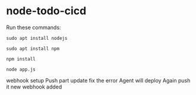 # node-todo-cicd

Run these commands:


`sudo apt install nodejs`


`sudo apt install npm`


`npm install`

`node app.js`

webhook setup
Push part update
fix the error
Agent will deploy
Again push it
new webhook added
